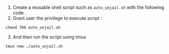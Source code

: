 1. Create a reusable shell script such as ``auto_unjail.sh`` with the following code.
2. Grant user the privilege to execute script :
```
chmod 700 auto_unjail.sh
```
3. And then run the script using tmux
```
tmux new ./auto_unjail.sh
```
